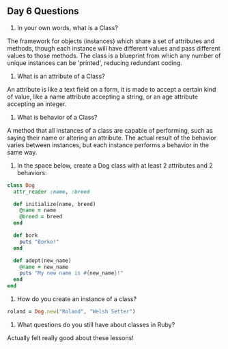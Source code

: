 ## Day 6 Questions

1. In your own words, what is a Class?

The framework for objects (instances) which share a set of attributes and methods, though each instance will have different values and pass different values to those methods. The class is a blueprint from which any number of unique instances can be 'printed', reducing redundant coding.  

1. What is an attribute of a Class?

An attribute is like a text field on a form, it is made to accept a certain kind of value, like a name attribute accepting a string, or an age attribute accepting an integer.

1. What is behavior of a Class?

A method that all instances of a class are capable of performing, such as saying their name or altering an attribute. The actual result of the behavior varies between instances, but each instance performs a behavior in the same way.

1. In the space below, create a Dog class with at least 2 attributes and 2 behaviors:

```ruby
class Dog
  attr_reader :name, :breed

  def initialize(name, breed)
    @name = name
    @breed = breed
  end

  def bork
    puts "Borko!"
  end

  def adopt(new_name)
    @name = new_name
    puts "My new name is #{new_name}!"
  end
end
```

1. How do you create an instance of a class?

```ruby
roland = Dog.new("Roland", "Welsh Setter")
```


1. What questions do you still have about classes in Ruby?

Actually felt really good about these lessons! 
